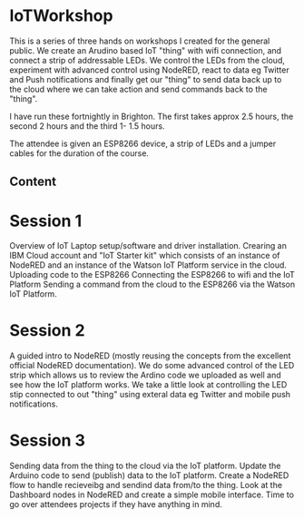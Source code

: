 # IoTWorkshop

This is a series of three hands on workshops I created for the general public. We create an Arudino based IoT "thing" with wifi connection, and connect a strip of addressable LEDs. We control the LEDs from the cloud, experiment with advanced control using NodeRED, react to data eg Twitter and Push notifications and finally get our "thing" to send data back up to the cloud where we can take action and send commands back to the "thing".

I have run these fortnightly in Brighton. The first takes approx 2.5 hours, the second 2 hours and the third 1- 1.5 hours.

The attendee is given an ESP8266 device, a strip of LEDs and a jumper cables for the duration of the course.

## Content

# Session 1
Overview of IoT
Laptop setup/software and driver installation.
Crearing an IBM Cloud account and "IoT Starter kit" which consists of an instance of NodeRED and an instance of the Watson IoT Platform service in the cloud.
Uploading code to the ESP8266
Connecting the ESP8266 to wifi and the IoT Platform
Sending a command from the cloud to the ESP8266 via the Watson IoT Platform.

# Session 2
A guided intro to NodeRED (mostly reusing the concepts from the excellent official NodeRED documentation).
We do some advanced control of the LED strip which allows us to review the Ardino code we uploaded as well and see how the IoT platform works.
We take a little look at controlling the LED stip connected to out "thing" using exteral data eg Twitter and mobile push notifications.

# Session 3
Sending data from the thing to the cloud via the IoT platform.
Update the Arduino code to send (publish) data to the IoT platform.
Create a NodeRED flow to handle recieveibg and sendind data from/to the thing.
Look at the Dashboard nodes in NodeRED and create a simple mobile interface.
Time to go over attendees projects if they have anything in mind.
